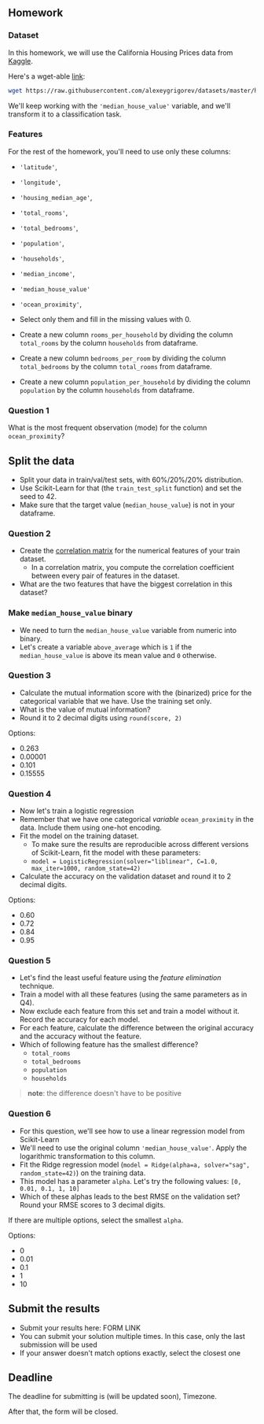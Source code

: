 ## Homework

### Dataset

In this homework, we will use the California Housing Prices data from [Kaggle](https://www.kaggle.com/datasets/camnugent/california-housing-prices).

Here's a wget-able [link](https://raw.githubusercontent.com/alexeygrigorev/datasets/master/housing.csv):

```bash
wget https://raw.githubusercontent.com/alexeygrigorev/datasets/master/housing.csv
```
We'll keep working with the `'median_house_value'` variable, and we'll transform it to a classification task. 
 

### Features

For the rest of the homework, you'll need to use only these columns:

* `'latitude'`,
* `'longitude'`,
* `'housing_median_age'`,
* `'total_rooms'`,
* `'total_bedrooms'`,
* `'population'`,
* `'households'`,
* `'median_income'`,
* `'median_house_value'`
* `'ocean_proximity'`,

* Select only them and fill in the missing values with 0.
* Create a new column `rooms_per_household` by dividing the column `total_rooms` by the column `households` from dataframe. 
* Create a new column `bedrooms_per_room` by dividing the column `total_bedrooms` by the column `total_rooms` from dataframe. 
* Create a new column `population_per_household` by dividing the column `population` by the column `households` from dataframe. 


### Question 1

What is the most frequent observation (mode) for the column `ocean_proximity`?


## Split the data
* Split your data in train/val/test sets, with 60%/20%/20% distribution.
* Use Scikit-Learn for that (the `train_test_split` function) and set the seed to 42.
* Make sure that the target value (`median_house_value`) is not in your dataframe.

### Question 2

* Create the [correlation matrix](https://www.google.com/search?q=correlation+matrix) for the numerical features of your train dataset.
    - In a correlation matrix, you compute the correlation coefficient between every pair of features in the dataset.
* What are the two features that have the biggest correlation in this dataset?


### Make `median_house_value` binary
* We need to turn the `median_house_value` variable from numeric into binary.
* Let's create a variable `above_average` which is `1` if the `median_house_value` is above its mean value and `0` otherwise.

### Question 3

* Calculate the mutual information score with the (binarized) price for the categorical variable that we have. Use the training set only.
* What is the value of mutual information?
* Round it to 2 decimal digits using `round(score, 2)`

Options:
- 0.263
- 0.00001
- 0.101
- 0.15555


### Question 4

* Now let's train a logistic regression
* Remember that we have one categorical *variable* `ocean_proximity` in the data. Include them using one-hot encoding.
* Fit the model on the training dataset.
    - To make sure the results are reproducible across different versions of Scikit-Learn, fit the model with these parameters:
    - `model = LogisticRegression(solver="liblinear", C=1.0, max_iter=1000, random_state=42)`
* Calculate the accuracy on the validation dataset and round it to 2 decimal digits.

Options:
- 0.60
- 0.72
- 0.84
- 0.95


### Question 5 

* Let's find the least useful feature using the *feature elimination* technique.
* Train a model with all these features (using the same parameters as in Q4).
* Now exclude each feature from this set and train a model without it. Record the accuracy for each model.
* For each feature, calculate the difference between the original accuracy and the accuracy without the feature. 
* Which of following feature has the smallest difference? 
   * `total_rooms`
   * `total_bedrooms` 
   * `population`
   * `households`

> **note**: the difference doesn't have to be positive


### Question 6

* For this question, we'll see how to use a linear regression model from Scikit-Learn
* We'll need to use the original column `'median_house_value'`. Apply the logarithmic transformation to this column.
* Fit the Ridge regression model (`model = Ridge(alpha=a, solver="sag", random_state=42)`) on the training data.
* This model has a parameter `alpha`. Let's try the following values: `[0, 0.01, 0.1, 1, 10]`
* Which of these alphas leads to the best RMSE on the validation set? Round your RMSE scores to 3 decimal digits.

If there are multiple options, select the smallest `alpha`.

Options:
- 0
- 0.01
- 0.1
- 1
- 10

## Submit the results

* Submit your results here: FORM LINK
* You can submit your solution multiple times. In this case, only the last submission will be used 
* If your answer doesn't match options exactly, select the closest one


## Deadline

The deadline for submitting is (will be updated soon), Timezone.

After that, the form will be closed.